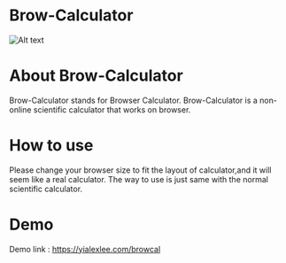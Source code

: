 # Brow-Calculator
![Alt text](sample.png?raw=true "Screenshot")
# About Brow-Calculator
Brow-Calculator stands for Browser Calculator. Brow-Calculator is a non-online scientific calculator that works on browser.
# How to use
Please change your browser size to fit the layout of calculator,and it will seem like a real calculator. The way to use is just same with the normal scientific calculator.
# Demo
Demo link : https://yialexlee.com/browcal
